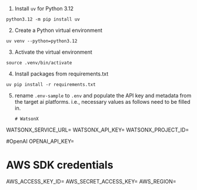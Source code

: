 1. Install `uv` for Python 3.12
```shell
python3.12 -m pip install uv
```

2. Create a Python virtual environment
```shell
uv venv --python=python3.12
```

3. Activate the virtual environment
```shell
source .venv/bin/activate
```

4. Install packages from requirements.txt
```shell
uv pip install -r requirements.txt
```

5. rename `.env-sample` to `.env` and populate the API key and metadata from the target ai platforms. i.e., necessary values as follows need to be filled in. 
   ```
   # WatsonX
WATSONX_SERVICE_URL=
WATSONX_API_KEY=
WATSONX_PROJECT_ID=

#OpenAI
OPENAI_API_KEY=

# AWS SDK credentials
AWS_ACCESS_KEY_ID=
AWS_SECRET_ACCESS_KEY=
AWS_REGION=
```

